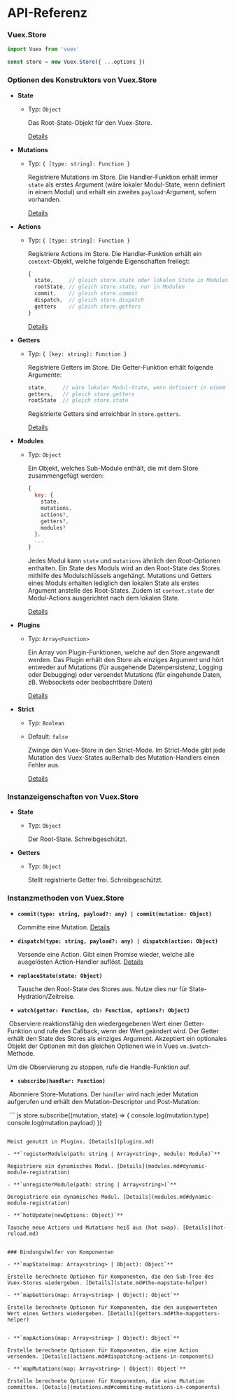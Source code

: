 # API-Referenz

### Vuex.Store

``` js
import Vuex from 'vuex'

const store = new Vuex.Store({ ...options })
```

### Optionen des Konstruktors von Vuex.Store

- **State**

  - Typ: `Object`

    Das Root-State-Objekt für den Vuex-Store.

    [Details](state.md)

- **Mutations**

  - Typ: `{ [type: string]: Function }`

    Registriere Mutations im Store. Die Handler-Funktion erhält immer `state` als erstes Argument (wäre lokaler Modul-State, wenn definiert in einem Modul) und erhält ein zweites `payload`-Argument, sofern vorhanden.

    [Details](mutations.md)

- **Actions**

  - Typ: `{ [type: string]: Function }`

    Registriere Actions im Store. Die Handler-Funktion erhält ein `context`-Objekt, welche folgende Eigenschaften freilegt:

    ``` js
    {
      state,     // gleich store.state oder lokalen State in Modulen
      rootState, // gleich store.state, nur in Modulen
      commit,    // gleich store.commit
      dispatch,  // gleich store.dispatch
      getters    // gleich store.getters
    }
    ```

    [Details](actions.md)

- **Getters**

  - Typ: `{ [key: string]: Function }`

    Registriere Getters im Store. Die Getter-Funktion erhält folgende Argumente:

    ``` js
    state,     // wäre lokaler Modul-State, wenn definiert in einem Modul
    getters,   // gleich store.getters
    rootState  // gleich store.state
    ```
    Registrierte Getters sind erreichbar in `store.getters`.

    [Details](getters.md)

- **Modules**

  - Typ: `Object`

    Ein Objekt, welches Sub-Module enthält, die mit dem Store zusammengefügt werden:

    ``` js
    {
      key: {
        state,
        mutations,
        actions?,
        getters?,
        modules?
      },
      ...
    }
    ```

    Jedes Modul kann `state` und `mutations` ähnlich den Root-Optionen enthalten. Ein State des Moduls wird an den Root-State des Stores mithilfe des Modulschlüssels angehängt. Mutations und Getters eines Moduls erhalten lediglich den lokalen State als erstes Argument anstelle des Root-States. Zudem ist `context.state` der Modul-Actions ausgerichtet nach dem lokalen State.

    [Details](modules.md)

- **Plugins**

  - Typ: `Array<Function>`

    Ein Array von Plugin-Funktionen, welche auf den Store angewandt werden. Das Plugin erhält den Store als einziges Argument und hört entweder auf Mutations (für ausgehende Datenpersistenz, Logging oder Debugging) oder versendet Mutations (für eingehende Daten, zB. Websockets oder beobachtbare Daten)

    [Details](plugins.md)

- **Strict**

  - Typ: `Boolean`
  - Default: `false`

    Zwinge den Vuex-Store in den Strict-Mode. Im Strict-Mode gibt jede Mutation des Vuex-States außerhalb des Mutation-Handlers einen Fehler aus.

    [Details](strict.md)

### Instanzeigenschaften von Vuex.Store

- **State**

  - Typ: `Object`

    Der Root-State. Schreibgeschützt.

- **Getters**

  - Typ: `Object`

    Stellt registrierte Getter frei. Schreibgeschützt.

### Instanzmethoden von Vuex.Store

- **`commit(type: string, payload?: any) | commit(mutation: Object)`**

  Committe eine Mutation. [Details](mutations.md)

- **`dispatch(type: string, payload?: any) | dispatch(action: Object)`**

  Versende eine Action. Gibt einen Promise wieder, welche alle ausgelösten Action-Handler auflöst. [Details](actions.md)

- **`replaceState(state: Object)`**

  Tausche den Root-State des Stores aus. Nutze dies nur für State-Hydration/Zeitreise.

- **`watch(getter: Function, cb: Function, options?: Object)`**

  Observiere reaktionsfähig den wiedergegebenen Wert einer Getter-Funktion und rufe den Callback, wenn der Wert geändert wird. Der Getter erhält den State des Stores als einziges Argument. Akzeptiert ein optionales Objekt der Optionen mit den gleichen Optionen wie in Vues `vm.$watch`-Methode.
  
  Um die Observierung zu stoppen, rufe die Handle-Funktion auf.

- **`subscribe(handler: Function)`**

  Abonniere Store-Mutations. Der `handler` wird nach jeder Mutation aufgerufen und erhält den Mutation-Descriptor und Post-Mutation:
  
  ``` js
  store.subscribe((mutation, state) => {
    console.log(mutation.type)
    console.log(mutation.payload)
  })
  ```

  Meist genutzt in Plugins. [Details](plugins.md)

- **`registerModule(path: string | Array<string>, module: Module)`**

  Registriere ein dynamisches Modul. [Details](modules.md#dynamic-module-registration)

- **`unregisterModule(path: string | Array<string>)`**

  Deregistriere ein dynamisches Modul. [Details](modules.md#dynamic-module-registration)

- **`hotUpdate(newOptions: Object)`**

  Tausche neue Actions und Mutations heiß aus (hot swap). [Details](hot-reload.md)
  

### Bindungshelfer von Komponenten

- **`mapState(map: Array<string> | Object): Object`**

  Erstelle berechnete Optionen für Komponenten, die den Sub-Tree des Vuex-Stores wiedergeben. [Details](state.md#the-mapstate-helper)

- **`mapGetters(map: Array<string> | Object): Object`**

  Erstelle berechnete Optionen für Komponenten, die den ausgewerteten Wert eines Getters wiedergeben. [Details](getters.md#the-mapgetters-helper)
  

- **`mapActions(map: Array<string> | Object): Object`**

  Erstelle berechnete Optionen für Komponenten, die eine Action versenden. [Details](actions.md#dispatching-actions-in-components)

- **`mapMutations(map: Array<string> | Object): Object`**

  Erstelle berechnete Optionen für Komponenten, die eine Mutation committen. [Details](mutations.md#commiting-mutations-in-components)
